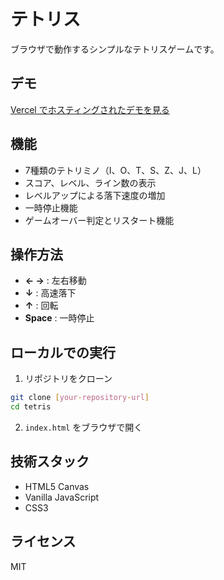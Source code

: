 # テトリス

ブラウザで動作するシンプルなテトリスゲームです。

## デモ

[Vercel でホスティングされたデモを見る](#)

## 機能

- 7種類のテトリミノ（I、O、T、S、Z、J、L）
- スコア、レベル、ライン数の表示
- レベルアップによる落下速度の増加
- 一時停止機能
- ゲームオーバー判定とリスタート機能

## 操作方法

- **← →** : 左右移動
- **↓** : 高速落下
- **↑** : 回転
- **Space** : 一時停止

## ローカルでの実行

1. リポジトリをクローン
```bash
git clone [your-repository-url]
cd tetris
```

2. `index.html` をブラウザで開く

## 技術スタック

- HTML5 Canvas
- Vanilla JavaScript
- CSS3

## ライセンス

MIT